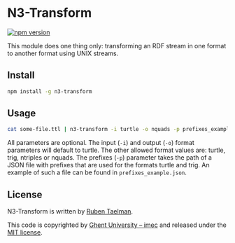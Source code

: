# N3-Transform
[![npm version](https://badge.fury.io/js/n3-transform.svg)](https://www.npmjs.com/package/n3-transform)

This module does one thing only: transforming an RDF stream in one format to another format using UNIX streams.

## Install

```bash
npm install -g n3-transform
```

## Usage

```bash
cat some-file.ttl | n3-transform -i turtle -o nquads -p prefixes_example.json
```

All parameters are optional.
The input (`-i`) and output (`-o`) format parameters will default to turtle.
The other allowed format values are: turtle, trig, ntriples or nquads.
The prefixes (`-p`) parameter takes the path of a JSON file with prefixes that are used for the formats turtle and trig.
An example of such a file can be found in `prefixes_example.json`.


## License
N3-Transform is written by [Ruben Taelman](http://www.rubensworks.net/).

This code is copyrighted by [Ghent University – imec](http://idlab.ugent.be/)
and released under the [MIT license](http://opensource.org/licenses/MIT).
